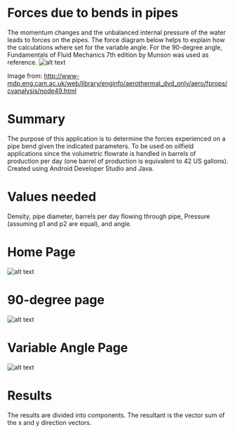 # Forces due to bends in pipes

The momentum changes and the unbalanced internal pressure of the water leads to forces on the pipes.  The force diagram below helps to explain how the calculations where set for the variable angle. For the 90-degree angle, Fundamentals of Fluid Mechanics 7th edition by Munson was used as reference. 
![alt text](https://github.com/cerdamario13/pipeForce/blob/master/pipe_bend_freebody_diagram.png)

Image from:
http://www-mdp.eng.cam.ac.uk/web/library/enginfo/aerothermal_dvd_only/aero/fprops/cvanalysis/node49.html

# Summary

The purpose of this application is to determine the forces experienced on a pipe bend given the indicated parameters. To be used on oilfield applications since the volumetric flowrate is handled in barrels of production per day (one barrel of production is equivalent to 42 US gallons). Created using Android Developer Studio and Java. 

# Values needed

Density, pipe diameter, barrels per day flowing through pipe, Pressure (assuming p1 and p2 are equal), and angle. 

# Home Page
![alt text]( https://github.com/cerdamario13/pipeForce/blob/master/Pipe_Force_Calculator_HomePage.png)

# 90-degree page
![alt text]( https://github.com/cerdamario13/pipeForce/blob/master/90_deg_page.png)

# Variable Angle Page
![alt text]( https://github.com/cerdamario13/pipeForce/blob/master/Variable_angle_page.png)

# Results
The results are divided into components. The resultant is the vector sum of the x and y direction vectors. 

